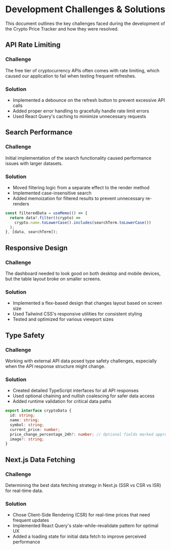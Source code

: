 # Development Challenges & Solutions

This document outlines the key challenges faced during the development of the Crypto Price Tracker and how they were resolved.

## API Rate Limiting

### Challenge
The free tier of cryptocurrency APIs often comes with rate limiting, which caused our application to fail when testing frequent refreshes.

### Solution
- Implemented a debounce on the refresh button to prevent excessive API calls
- Added proper error handling to gracefully handle rate limit errors
- Used React Query's caching to minimize unnecessary requests

## Search Performance

### Challenge
Initial implementation of the search functionality caused performance issues with larger datasets.

### Solution
- Moved filtering logic from a separate effect to the render method
- Implemented case-insensitive search
- Added memoization for filtered results to prevent unnecessary re-renders

```typescript
const filteredData = useMemo(() => {
  return data?.filter((crypto) => 
    crypto.name.toLowerCase().includes(searchTerm.toLowerCase())
  );
}, [data, searchTerm]);
```

## Responsive Design

### Challenge
The dashboard needed to look good on both desktop and mobile devices, but the table layout broke on smaller screens.

### Solution
- Implemented a flex-based design that changes layout based on screen size
- Used Tailwind CSS's responsive utilities for consistent styling
- Tested and optimized for various viewport sizes

## Type Safety

### Challenge
Working with external API data posed type safety challenges, especially when the API response structure might change.

### Solution
- Created detailed TypeScript interfaces for all API responses
- Used optional chaining and nullish coalescing for safer data access
- Added runtime validation for critical data paths

```typescript
export interface cryptoData {
  id: string;
  name: string;
  symbol: string;
  current_price: number;
  price_change_percentage_24h?: number; // Optional fields marked appropriately
  image?: string;
}
```

## Next.js Data Fetching

### Challenge
Determining the best data fetching strategy in Next.js (SSR vs CSR vs ISR) for real-time data.

### Solution
- Chose Client-Side Rendering (CSR) for real-time prices that need frequent updates
- Implemented React Query's stale-while-revalidate pattern for optimal UX
- Added a loading state for initial data fetch to improve perceived performance
